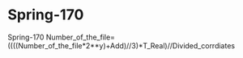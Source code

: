 # Spring-170
Spring-170
Number_of_the_file=((((Number_of_the_file*2**y)+Add)//3)*T_Real)//Divided_corrdiates
